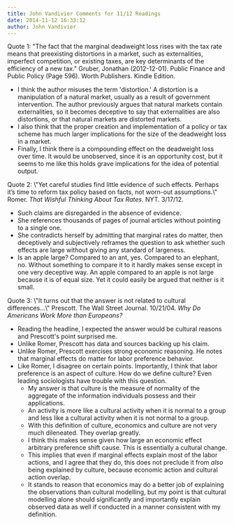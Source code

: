 ```yaml
---
title: John Vandivier Comments for 11/12 Readings
date: 2014-11-12 16:33:12
author: John Vandivier
---
```




<div class=\"dbThreadBody\" tabindex=\"0\">
<div class=\"vtbegenerated\">

Quote 1: \"The fact that the marginal deadweight loss rises with the tax rate means that preexisting distortions in a market, such as externalities, imperfect competition, or existing taxes, are key determinants of the efficiency of a new tax.\" Gruber, Jonathan (2012-12-01). Public Finance and Public Policy (Page 596). Worth Publishers. Kindle Edition.
<ul>
	<li>I think the author misuses the term 'distortion.' A distortion is a manipulation of a natural market, usually as a result of government intervention. The author previously argues that natural markets contain externalities, so it becomes deceptive to say that externalities are also distortions, or that natural markets are distorted markets.</li>
	<li>I also think that the proper creation and implementation of a policy or tax scheme has much larger implications for the size of the deadweight loss in a market.</li>
	<li>Finally, I think there is a compounding effect on the deadweight loss over time. It would be unobserved, since it is an opportunity cost, but it seems to me like this holds grave implications for the idea of potential output.</li>
</ul>
Quote 2: \"Yet careful studies find little evidence of such effects. Perhaps it’s time to reform tax policy based on facts, not worn-out assumptions.\" Romer. <em>That Wishful Thinking About Tax Rates</em>. NYT. 3/17/12.
<ul>
	<li>Such claims are disregarded in the absence of evidence.</li>
	<li>She references thousands of pages of journal articles without pointing to a single one.</li>
	<li>She contradicts herself by admitting that marginal rates do matter, then deceptively and subjectively reframes the question to ask whether such effects are large without giving any standard of largeness.</li>
	<li>Is an apple large? Compared to an ant, yes. Compared to an elephant, no. Without something to compare it to it hardly makes sense except in one very deceptive way. An apple compared to an apple is not large because it is of equal size. Yet it could easily be argued that neither is it small.</li>
</ul>
Quote 3: \"It turns out that the answer is not related to cultural differences...\" Prescott. The Wall Street Journal. 10/21/04. <em>Why Do Americans Work More than Europeans?</em>
<ul>
	<li>Reading the headline, I expected the answer would be cultural reasons and Prescott's point surprised me.</li>
	<li>Unlike Romer, Prescott has data and sources backing up his claim.</li>
	<li>Unlike Romer, Prescott exercises strong economic reasoning. He notes that marginal effects do matter for labor preference behavior.</li>
	<li>Like Romer, I disagree on certain points. Importantly, I think that labor preference is an aspect of culture. How do we define culture? Even leading sociologists have trouble with this question.
<ul>
	<li>My answer is that culture is the measure of normality of the aggregate of the information individuals possess and their applications.</li>
	<li>An activity is more like a cultural activity when it is normal to a group and less like a cultural activity when it is not normal to a group.</li>
	<li>With this definition of culture, economics and culture are not very much dileneated. They overlap greatly.</li>
	<li>I think this makes sense given how large an economic effect arbitrary preference shift cause. This is essentially a cultural change.</li>
	<li>This implies that even if marginal effects explain most of the labor actions, and I agree that they do, this does not preclude it from <em>also</em> being explained by culture, because economic action and cultural action overlap.</li>
	<li>It stands to reason that economics may do a better job of explaining the observations than cultural modelling, but my point is that cultural modelling alone should significantly and importantly explain observed data as well if conducted in a manner consistent with my definition.</li>
</ul>
</li>
</ul>
</div>
</div>